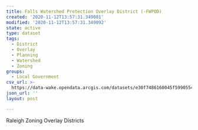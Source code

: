 ```yaml
---
title: Falls Watershed Protection Overlay District (-FWPOD)
created: '2020-11-12T13:57:31.349081'
modified: '2020-11-12T13:57:31.349092'
state: active
type: dataset
tags:
  - District
  - Overlay
  - Planning
  - Watershed
  - Zoning
groups:
  - Local Government
csv_url: >-
  https://data-wake.opendata.arcgis.com/datasets/e30f7486160045f5990554d904d2c8db_3.csv?outSR=%7B%22latestWkid%22%3A2264%2C%22wkid%22%3A102719%7D
json_url: ''
layout: post

---
```

Raleigh Zoning Overlay Districts
